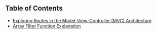 ## Table of Contents

- [Exploring Routes in the Model-View-Controller (MVC) Architecture](/NOTES.md#exploring-routes-in-the-model-view-controller-mvc-architecture)
- [Array Filter Function Explanation](/NOTES.md#array-filter-function-explanation)
